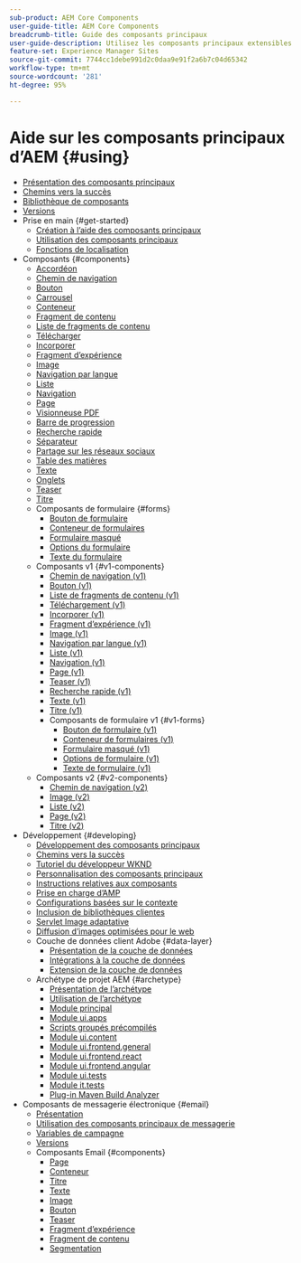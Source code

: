 ```yaml
---
sub-product: AEM Core Components
user-guide-title: AEM Core Components
breadcrumb-title: Guide des composants principaux
user-guide-description: Utilisez les composants principaux extensibles pour permettre aux auteurs de créer facilement du contenu.
feature-set: Experience Manager Sites
source-git-commit: 7744cc1debe991d2c0daa9e91f2a6b7c04d65342
workflow-type: tm+mt
source-wordcount: '281'
ht-degree: 95%

---
```



# Aide sur les composants principaux d’AEM {#using}

+ [Présentation des composants principaux ](introduction.md)
+ [Chemins vers la succès](developing/success.md)
+ [Bibliothèque de composants](https://adobe.com/go/aem_cmp_library_fr)
+ [Versions](versions.md)
+ Prise en main {#get-started}
   + [Création à l’aide des composants principaux](get-started/authoring.md)
   + [Utilisation des composants principaux](get-started/using.md)
   + [Fonctions de localisation](get-started/localization.md)
+ Composants {#components}
   + [Accordéon](components/accordion.md)
   + [Chemin de navigation](components/breadcrumb.md)
   + [Bouton](components/button.md)
   + [Carrousel](components/carousel.md)
   + [Conteneur](components/container.md)
   + [Fragment de contenu](components/content-fragment-component.md)
   + [Liste de fragments de contenu](components/content-fragment-list.md)
   + [Télécharger](components/download.md)
   + [Incorporer](components/embed.md)
   + [Fragment d’expérience](components/experience-fragment.md)
   + [Image](components/image.md)
   + [Navigation par langue](components/language-navigation.md)
   + [Liste](components/list.md)
   + [Navigation](components/navigation.md)
   + [Page](components/page.md)
   + [Visionneuse PDF](components/pdf-viewer.md)
   + [Barre de progression](components/progress-bar.md)
   + [Recherche rapide](components/quick-search.md)
   + [Séparateur](components/separator.md)
   + [Partage sur les réseaux sociaux](components/sharing.md)
   + [Table des matières](components/tableofcontents.md)
   + [Texte](components/text.md)
   + [Onglets](components/tabs.md)
   + [Teaser](components/teaser.md)
   + [Titre](components/title.md)
   + Composants de formulaire {#forms}
      + [Bouton de formulaire](components/forms/form-button.md)
      + [Conteneur de formulaires](components/forms/form-container.md)
      + [Formulaire masqué](components/forms/form-hidden.md)
      + [Options du formulaire](components/forms/form-options.md)
      + [Texte du formulaire](components/forms/form-text.md)
   + Composants v1 {#v1-components}
      + [Chemin de navigation (v1)](components/v1/breadcrumb-v1.md)
      + [Bouton (v1)](components/v1/button.md)
      + [Liste de fragments de contenu (v1)](components/v1/content-fragment-list.md)
      + [Téléchargement (v1)](components/v1/download.md)
      + [Incorporer (v1)](components/v1/embed.md)
      + [Fragment d’expérience (v1)](components/v1/experience-fragment.md)
      + [Image (v1)](components/v1/image-v1.md)
      + [Navigation par langue (v1)](components/v1/language-navigation.md)
      + [Liste (v1)](components/v1/list-v1.md)
      + [Navigation (v1)](components/v1/navigation.md)
      + [Page (v1)](components/v1/page-v1.md)
      + [Teaser (v1)](components/v1/teaser.md)
      + [Recherche rapide (v1)](components/v1/quick-search.md)
      + [Texte (v1)](components/v1/text-v1.md)
      + [Titre (v1)](components/v1/title-v1.md)
      + Composants de formulaire v1 {#v1-forms}
         + [Bouton de formulaire (v1)](components/v1/form-button-v1.md)
         + [Conteneur de formulaires (v1)](components/v1/form-container-v1.md)
         + [Formulaire masqué (v1)](components/v1/form-hidden-v1.md)
         + [Options de formulaire (v1)](components/v1/form-options-v1.md)
         + [Texte de formulaire (v1)](components/v1/form-text-v1.md)
   + Composants v2 {#v2-components}
      + [Chemin de navigation (v2)](components/v2/breadcrumb.md)
      + [Image (v2)](components/v2/image.md)
      + [Liste (v2)](components/v2/list.md)
      + [Page (v2)](components/v2/page.md)
      + [Titre (v2)](components/v2/title.md)
+ Développement {#developing}
   + [Développement des composants principaux](developing/overview.md)
   + [Chemins vers la succès](https://experienceleague.adobe.com/docs/experience-manager-core-components/using/success.html?lang=fr)
   + [Tutoriel du développeur WKND](https://experienceleague.adobe.com/docs/experience-manager-learn/getting-started-wknd-tutorial-develop/overview.html?lang=fr)
   + [Personnalisation des composants principaux](developing/customizing.md)
   + [Instructions relatives aux composants](developing/guidelines.md)
   + [Prise en charge d’AMP](developing/amp.md)
   + [Configurations basées sur le contexte](developing/context-aware-configs.md)
   + [Inclusion de bibliothèques clientes](developing/including-clientlibs.md)
   + [Servlet Image adaptative](/help/developing/adaptive-image-servlet.md)
   + [Diffusion d’images optimisées pour le web](/help/developing/web-optimized-image-delivery.md)
   + Couche de données client Adobe {#data-layer}
      + [Présentation de la couche de données](developing/data-layer/overview.md)
      + [Intégrations à la couche de données](developing/data-layer/integrations.md)
      + [Extension de la couche de données](developing/data-layer/extending.md)
   + Archétype de projet AEM {#archetype}
      + [Présentation de l’archétype](developing/archetype/overview.md)
      + [Utilisation de l’archétype](developing/archetype/using.md)
      + [Module principal](developing/archetype/core.md)
      + [Module ui.apps](developing/archetype/uiapps.md)
      + [Scripts groupés précompilés](developing/archetype/precompiled-bundled-scripts.md)
      + [Module ui.content](developing/archetype/uicontent.md)
      + [Module ui.frontend.general](developing/archetype/uifrontend.md)
      + [Module ui.frontend.react](developing/archetype/uifrontend-react.md)
      + [Module ui.frontend.angular](developing/archetype/uifrontend-angular.md)
      + [Module ui.tests](developing/archetype/uitests.md)
      + [Module it.tests](developing/archetype/ittests.md)
      + [Plug-in Maven Build Analyzer](developing/archetype/build-analyzer-maven-plugin.md)
+ Composants de messagerie électronique {#email}
   + [Présentation ](/help/email/introduction.md)
   + [Utilisation des composants principaux de messagerie](/help/email/using.md)
   + [Variables de campagne](/help/email/campaign-variables.md)
   + [Versions](/help/email/versions.md)
   + Composants Email {#components}
      + [Page](/help/email/components/page.md)
      + [Conteneur](/help/email/components/container.md)
      + [Titre](/help/email/components/title.md)
      + [Texte](/help/email/components/text.md)
      + [Image](/help/email/components/image.md)
      + [Bouton](/help/email/components/button.md)
      + [Teaser](/help/email/components/teaser.md)
      + [Fragment d’expérience](/help/email/components/experience-fragment.md)
      + [Fragment de contenu](/help/email/components/content-fragment.md)
      + [Segmentation](/help/email/components/segmentation.md)
